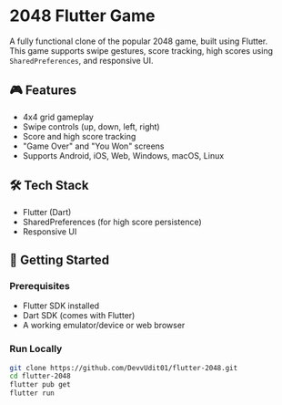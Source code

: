 # 2048 Flutter Game

A fully functional clone of the popular 2048 game, built using Flutter.  
This game supports swipe gestures, score tracking, high scores using `SharedPreferences`, and responsive UI.

## 🎮 Features

- 4x4 grid gameplay
- Swipe controls (up, down, left, right)
- Score and high score tracking
- "Game Over" and "You Won" screens
- Supports Android, iOS, Web, Windows, macOS, Linux

## 🛠️ Tech Stack

- Flutter (Dart)
- SharedPreferences (for high score persistence)
- Responsive UI

## 🚀 Getting Started

### Prerequisites

- Flutter SDK installed  
- Dart SDK (comes with Flutter)
- A working emulator/device or web browser

### Run Locally

```bash
git clone https://github.com/DevvUdit01/flutter-2048.git
cd flutter-2048
flutter pub get
flutter run
